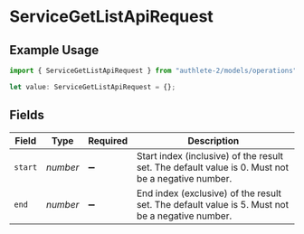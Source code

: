 # ServiceGetListApiRequest

## Example Usage

```typescript
import { ServiceGetListApiRequest } from "authlete-2/models/operations";

let value: ServiceGetListApiRequest = {};
```

## Fields

| Field                                                                                             | Type                                                                                              | Required                                                                                          | Description                                                                                       |
| ------------------------------------------------------------------------------------------------- | ------------------------------------------------------------------------------------------------- | ------------------------------------------------------------------------------------------------- | ------------------------------------------------------------------------------------------------- |
| `start`                                                                                           | *number*                                                                                          | :heavy_minus_sign:                                                                                | Start index (inclusive) of the result set. The default value is 0. Must not be a negative number. |
| `end`                                                                                             | *number*                                                                                          | :heavy_minus_sign:                                                                                | End index (exclusive) of the result set. The default value is 5. Must not be a negative number.   |